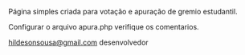 Página simples criada para votação e apuração de gremio estudantil.

Configurar o arquivo apura.php
verifique os comentarios.

hildesonsousa@gmail.com
desenvolvedor